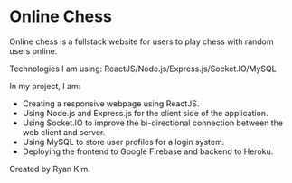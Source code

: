 Online Chess
=============

Online chess is a fullstack website for users to play chess with random users online.

Technologies I am using: ReactJS/Node.js/Express.js/Socket.IO/MySQL

In my project, I am:
* Creating a responsive webpage using ReactJS.
* Using Node.js and Express.js for the client side of the application.
* Using Socket.IO to improve the bi-directional connection between the web client and server.
* Using MySQL to store user profiles for a login system.
* Deploying the frontend to Google Firebase and backend to Heroku.
 
 Created by Ryan Kim.
